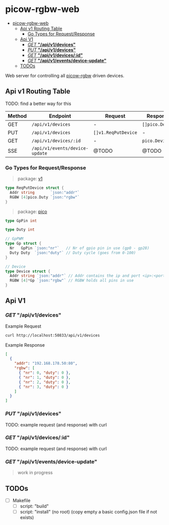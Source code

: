 # picow-rgbw-web

<!--toc:start-->
- [picow-rgbw-web](#picow-rgbw-web)
  - [Api v1 Routing Table](#api-v1-routing-table)
    - [Go Types for Request/Response](#go-types-for-requestresponse)
  - [Api V1](#api-v1)
    - [*GET* **"/api/v1/devices"**](#get-apiv1devices)
    - [*PUT* **"/api/v1/devices"**](#put-apiv1devices)
    - [*GET* **"/api/v1/devices/:id"**](#get-apiv1devicesid)
    - [*GET* **"/api/v1/events/device-update"**](#get-apiv1eventsdevice-update)
  - [TODOs](#todos)
<!--toc:end-->

Web server for controlling all [picow-rgbw](https://github.com/knackwurstking/picow-rgbw.git) driven devices.

## Api v1 Routing Table

TODO: find a better way for this

| Method | Endpoint                       | Request             | Response        |
| ------ | ------------------------------ | ------------------- | --------------- |
| GET    | `/api/v1/devices`              | -                   | `[]pico.Device` |
| PUT    | `/api/v1/devices`              | `[]v1.ReqPutDevice` | -               |
| GET    | `/api/v1/devices/:id`          | -                   | `pico.Device`   |
| SSE    | `/api/v1/events/device-update` | @TODO               | @TODO           |

### Go Types for Request/Response

> package: [v1](internal/api/v1)

```go
type ReqPutDevice struct {
  Addr string       `json:"addr"`
  RGBW [4]pico.Duty `json:"rgbw"`
}
```

> package: [pico](internal/api/v1/pico)

```go
type GpPin int

type Duty int

// GpPWM
type Gp struct {
  Nr   GpPin `json:"nr"`   // Nr of gpio pin in use (gp0 - gp28)
  Duty Duty  `json:"duty"` // Duty cycle (goes from 0-100)
}

// Device
type Device struct {
  Addr string `json:"addr"` // Addr contains the ip and port <ip>:<port>
  RGBW [4]*Gp `json:"rgbw"` // RGBW holds all pins in use
}
```

## Api V1

### *GET* **"/api/v1/devices"**

Example Request

```bash
curl http://localhost:50833/api/v1/devices
```

Example Response

```json
[
  {
    "addr": "192.168.178.50:80",
    "rgbw": [
      { "nr": 0, "duty": 0 },
      { "nr": 1, "duty": 0 },
      { "nr": 2, "duty": 0 },
      { "nr": 3, "duty": 0 }
    ]
  }
]
```

### *PUT* **"/api/v1/devices"**

TODO: example request (and response) with curl

### *GET* **"/api/v1/devices/:id"**

TODO: example request (and response) with curl

### *GET* **"/api/v1/events/device-update"**

> work in progress

## TODOs

- [ ] Makefile
  - [ ] script: "build"
  - [ ] script: "install" (no root) (copy empty a basic config.json file
        if not exists)
